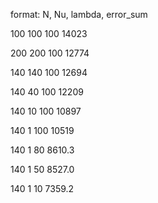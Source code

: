 format: N, Nu, lambda, error_sum

100    100    100    14023

200    200    100    12774

140    140    100    12694

140    40     100    12209

140    10     100    10897

140    1      100    10519

140    1      80     8610.3

140    1      50     8527.0

140    1      10     7359.2